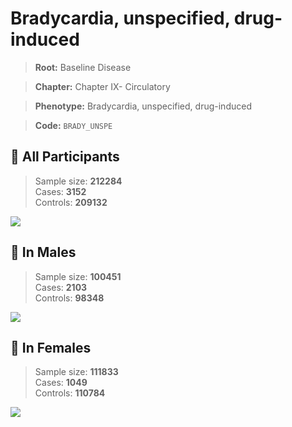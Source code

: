 # Bradycardia, unspecified, drug-induced

> **Root:** Baseline Disease  

> **Chapter:** Chapter IX- Circulatory  

> **Phenotype:** Bradycardia, unspecified, drug-induced  

> **Code:** `BRADY_UNSPE`

## 🧪 All Participants  
> Sample size: **212284**  
> Cases: **3152**  
> Controls: **209132**
<img src="/Disease/Figures/ALL/Incidence/BRADY_UNSPE.png"/>
<CsvTable src="/public/Disease/Data/ALL/Incidence/COX_BRADY_UNSPE.csv" label="🔍 View full results" />

## 👨 In Males  
> Sample size: **100451**  
> Cases: **2103**  
> Controls: **98348**
<img src="/Disease/Figures/Male/Incidence/BRADY_UNSPE.png"/>
<CsvTable src="/public/Disease/Data/Male/Incidence/COX_BRADY_UNSPE.csv" label="🔍 View full results" />

## 👩 In Females  
> Sample size: **111833**  
> Cases: **1049**  
> Controls: **110784**
<img src="/Disease/Figures/Female/Incidence/BRADY_UNSPE.png"/>
<CsvTable src="/public/Disease/Data/Female/Incidence/COX_BRADY_UNSPE.csv" label="🔍 View full results" />
